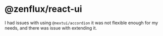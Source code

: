 # @zenflux/react-ui

I had issues with using `@nextui/accordion` it was not flexible enough for my needs, and there was issue with extending it.
